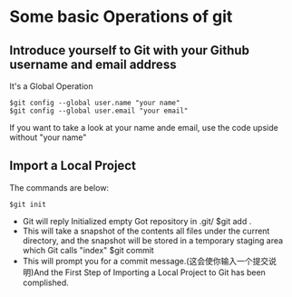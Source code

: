 Some basic Operations of git
===

Introduce yourself to Git with your Github username and email address
---
It's a Global Operation

    $git config --global user.name "your name" 
    $git config --global user.email "your email"

If you want to take a look at your name ande email, use the code upside without "your name"

Import a Local Project 
----

The commands are below:

    $git init
*    Git will reply 
     Initialized empty Got repository in .git/
    $git add .
*    This will take a snapshot of the contents all files under the current directory,
     and the snapshot will be stored in a temporary staging area which Git calls 
     "index" 
    $git commit
*    This will prompt you for a commit message.(这会使你输入一个提交说明)And the First 
     Step of Importing a Local Project to Git has been complished.

    
